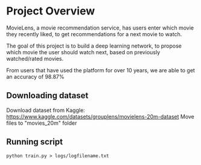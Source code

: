 # Project Overview
MovieLens, a movie recommendation service, has users enter which movie they recently liked, to get recommendations for a next movie to watch.

The goal of this project is to build a deep learning network, to propose which movie the user should watch next, based on previously watched/rated movies.

From users that have used the platform for over 10 years, we are able to get an accuracy of 98.87%

## Downloading dataset
Download dataset from Kaggle: https://www.kaggle.com/datasets/grouplens/movielens-20m-dataset
Move files to "movies_20m" folder

## Running script
```
python train.py > logs/logfilename.txt
```
